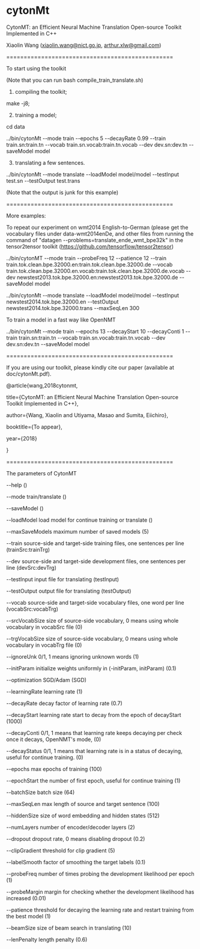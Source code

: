 # cytonMt

CytonMT: an Efficient Neural Machine Translation Open-source Toolkit Implemented in C++

Xiaolin Wang (xiaolin.wang@nict.go.jp, arthur.xlw@gmail.com)

================================================

To start using the toolkit 

(Note that you can run bash compile_train_translate.sh)

1) compiling the toolkit;

make -j8;

2) training a model;

cd data

../bin/cytonMt --mode train --epochs 5  --decayRate 0.99 --train train.sn:train.tn --vocab train.sn.vocab:train.tn.vocab --dev dev.sn:dev.tn --saveModel model

3) translating a few sentences.

../bin/cytonMt --mode translate --loadModel model/model --testInput test.sn --testOutput test.trans 

(Note that the output is junk for this example)

================================================

More examples:

To repeat our experiment on wmt2014 English-to-German (please get the vocabulary files under data-wmt2014enDe, and other files from running the command of "datagen --problems=translate_ende_wmt_bpe32k" in the tensor2tensor toolkit (https://github.com/tensorflow/tensor2tensor)

../bin/cytonMT --mode train --probeFreq 12 --patience 12 --train train.tok.clean.bpe.32000.en:train.tok.clean.bpe.32000.de --vocab train.tok.clean.bpe.32000.en.vocab:train.tok.clean.bpe.32000.de.vocab --dev newstest2013.tok.bpe.32000.en:newstest2013.tok.bpe.32000.de  --saveModel model 

../bin/cytonMt --mode translate  --loadModel model/model --testInput newstest2014.tok.bpe.32000.en --testOutput newstest2014.tok.bpe.32000.trans --maxSeqLen 300

To train a model in a fast way like OpenNMT

../bin/cytonMt --mode train --epochs 13 --decayStart 10 --decayConti 1 --train train.sn:train.tn --vocab train.sn.vocab:train.tn.vocab --dev dev.sn:dev.tn --saveModel model

================================================

If you are using our toolkit, please kindly cite our paper (available at doc/cytonMt.pdf).

@article{wang,2018cytonmt,

  title={CytonMT: an Efficient Neural Machine Translation Open-source Toolkit Implemented in C++},

  author={Wang, Xiaolin and Utiyama, Masao and Sumita, Eiichiro},

  booktitle={To appear},

  year={2018}

}

================================================

The parameters of CytonMT

--help	 ()

--mode	train/translate ()

--saveModel	 ()

--loadModel	load model for continue training or translate ()

--maxSaveModels	maximum number of saved models (5)

--train	source-side and target-side training files, one sentences per line (trainSrc:trainTrg)

--dev	source-side and target-side development files, one sentences per line (devSrc:devTrg)

--testInput	input file for translating (testInput)

--testOutput	output file for translating (testOutput)

--vocab	source-side and target-side vocabulary files, one word per line (vocabSrc:vocabTrg)

--srcVocabSize	size of source-side vocabulary, 0 means using whole vocabulary in vocabSrc file (0)

--trgVocabSize	size of source-side vocabulary, 0 means using whole vocabulary in vocabTrg file (0)

--ignoreUnk	0/1, 1 means ignoring unknown words (1)

--initParam	initialize weights uniformly in (-initParam, initParam) (0.1)

--optimization	SGD/Adam (SGD)

--learningRate	learning rate (1)

--decayRate	decay factor of learning rate (0.7)

--decayStart	learning rate start to decay from the epoch of decayStart (1000)

--decayConti	0/1, 1 means that learning rate keeps decaying per check once it decays, OpenNMT's mode,   (0)

--decayStatus	0/1, 1 means that learning rate is in a status of decaying, useful for continue training. (0)

--epochs	max epochs of training (100)

--epochStart	the number of first epoch, useful for continue training (1)

--batchSize	batch size (64)

--maxSeqLen	max length of source and target sentence (100)

--hiddenSize	size of word embedding and hidden states (512)

--numLayers	number of encoder/decoder layers (2)

--dropout	dropout rate, 0 means disabling dropout (0.2)

--clipGradient	threshold for clip gradient (5)

--labelSmooth	factor of smoothing the target labels (0.1)

--probeFreq	number of times probing the development likelihood per epoch (1)

--probeMargin	margin for checking whether the development likelihood has increased (0.01)

--patience	threshold for decaying the learning rate and restart training from the best model (1)

--beamSize	size of beam search in translating (10)

--lenPenalty	length penalty (0.6)


